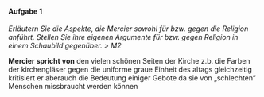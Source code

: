 #### Aufgabe 1
*Erläutern Sie die Aspekte, die Mercier sowohl für bzw. gegen die Religion anführt. Stellen Sie ihre eigenen Argumente für bzw. gegen Religion in einem Schaubild gegenüber. > M2*

**Mercier spricht von** den vielen schönen Seiten der Kirche z.b. die Farben der kirchengläser gegen die uniforme graue Einheit des altags gleichzeitig kritisiert er aberauch die Bedeutung einiger Gebote da sie von „schlechten“ Menschen missbraucht werden können 
